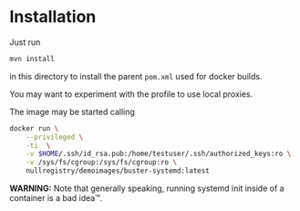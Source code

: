 # Installation

Just run
```bash
mvn install
```
in this directory to install the parent `pom.xml` used for docker builds.

You may want to experiment with the profile to use local proxies.

The image may be started calling
```bash
docker run \
    --privileged \
    -ti  \
    -v $HOME/.ssh/id_rsa.pub:/home/testuser/.ssh/authorized_keys:ro \
    -v /sys/fs/cgroup:/sys/fs/cgroup:ro \
    nullregistry/demoimages/buster-systemd:latest 
```

**WARNING:** Note that generally speaking, running systemd init inside of a container is a bad idea™.
